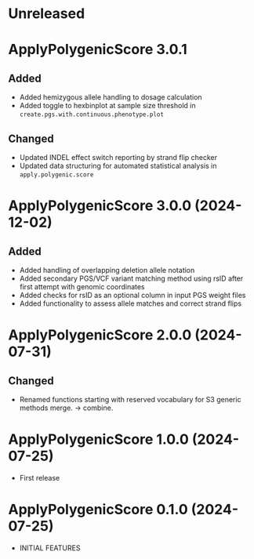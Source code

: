 # Unreleased

# ApplyPolygenicScore 3.0.1

## Added
* Added hemizygous allele handling to dosage calculation
* Added toggle to hexbinplot at sample size threshold in `create.pgs.with.continuous.phenotype.plot`

## Changed
* Updated INDEL effect switch reporting by strand flip checker
* Updated data structuring for automated statistical analysis in `apply.polygenic.score`

# ApplyPolygenicScore 3.0.0 (2024-12-02)

## Added
* Added handling of overlapping deletion allele notation
* Added secondary PGS/VCF variant matching method using rsID after first attempt with genomic coordinates
* Added checks for rsID as an optional column in input PGS weight files
* Added functionality to assess allele matches and correct strand flips

# ApplyPolygenicScore 2.0.0 (2024-07-31)

## Changed
* Renamed functions starting with reserved vocabulary for S3 generic methods merge. -> combine.

# ApplyPolygenicScore 1.0.0 (2024-07-25)

* First release

# ApplyPolygenicScore 0.1.0 (2024-07-25)

* INITIAL FEATURES
